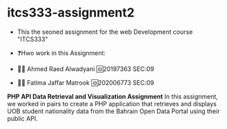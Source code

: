 # itcs333-assignment2
- This  the seoned assignment for the web Development course "ITCS333"

- ❓Hwo work in this Assignment:
- 🙆‍♂️ Ahmed Raed Alwadyani  🆔20197363   SEC:09
- 🙍‍♀️ Fatima Jaffar Matrook 🆔202006773  SEC:09 

**PHP API Data Retrieval and Visualization Assignment**
In this assignment, we worked in pairs to create a PHP application that retrieves and displays UOB student nationality data from the Bahrain Open Data Portal using their public API.
